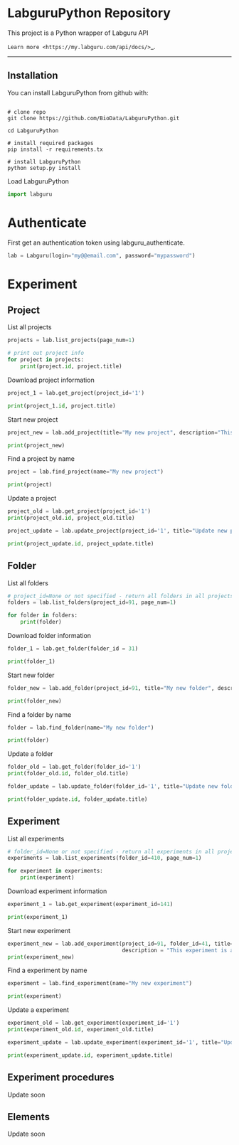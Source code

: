 LabguruPython Repository
========================

This project is a Python wrapper of Labguru API

`Learn more <https://my.labguru.com/api/docs/>`_.

---------------

## Installation

You can install LabguruPython from github with:


```

# clone repo
git clone https://github.com/BioData/LabguruPython.git

cd LabguruPython

# install required packages
pip install -r requirements.tx

# install LabguruPython
python setup.py install

```

Load LabguruPython

``` python
import labguru
```

# Authenticate

First get an authentication token using labguru_authenticate.

``` python
lab = Labguru(login="my@@email.com", password="mypassword")
```

# Experiment

## Project

List all projects

``` python
projects = lab.list_projects(page_num=1)

# print out project info
for project in projects:
    print(project.id, project.title)
```

Download project information

``` python
project_1 = lab.get_project(project_id='1')

print(project_1.id, project.title)
```

Start new project

``` python
project_new = lab.add_project(title="My new project", description="This project is an analysis of ...")

print(project_new)
```

Find a project by name

``` python
project = lab.find_project(name="My new project")

print(project)
```

Update a project

``` python
project_old = lab.get_project(project_id='1')
print(project_old.id, project_old.title)

project_update = lab.update_project(project_id='1', title="Update new project title")

print(project_update.id, project_update.title)
```

## Folder

List all folders

``` python
# project_id=None or not specified - return all folders in all projects (default)
folders = lab.list_folders(project_id=91, page_num=1)

for folder in folders:
    print(folder)

```

Download folder information

``` python
folder_1 = lab.get_folder(folder_id = 31)

print(folder_1)
```

Start new folder

``` python
folder_new = lab.add_folder(project_id=91, title="My new folder", description="This folder is a test from LabguruPython")

print(folder_new)
```

Find a folder by name

``` python
folder = lab.find_folder(name="My new folder")

print(folder)
```

Update a folder

``` python
folder_old = lab.get_folder(folder_id='1')
print(folder_old.id, folder_old.title)

folder_update = lab.update_folder(folder_id='1', title="Update new folder title")

print(folder_update.id, folder_update.title)
```

## Experiment

List all experiments



``` python
# folder_id=None or not specified - return all experiments in all projects (default)
experiments = lab.list_experiments(folder_id=410, page_num=1)

for experiment in experiments:
    print(experiment)
```

Download experiment information

``` python
experiment_1 = lab.get_experiment(experiment_id=141)

print(experiment_1)
```

Start new experiment

``` python
experiment_new = lab.add_experiment(project_id=91, folder_id=41, title="My new experiment 26-7-2018", \
                                    description = "This experiment is a test from LabguruR  26-7-2018")
print(experiment_new)
```

Find a experiment by name

``` python
experiment = lab.find_experiment(name="My new experiment")

print(experiment)
```

Update a experiment

``` python
experiment_old = lab.get_experiment(experiment_id='1')
print(experiment_old.id, experiment_old.title)

experiment_update = lab.update_experiment(experiment_id='1', title="Update new experiment title")

print(experiment_update.id, experiment_update.title)
```

## Experiment procedures

Update soon

## Elements

Update soon
